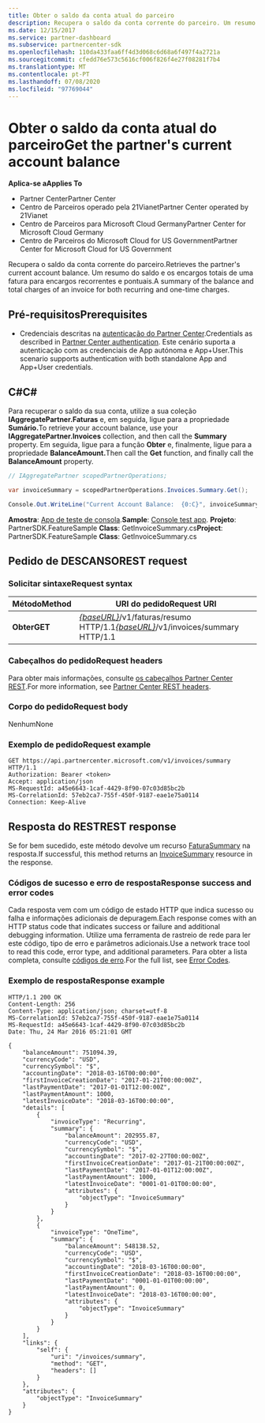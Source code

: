 ```yaml
---
title: Obter o saldo da conta atual do parceiro
description: Recupera o saldo da conta corrente do parceiro. Um resumo do saldo e os encargos totais de uma fatura para encargos recorrentes e pontuais.
ms.date: 12/15/2017
ms.service: partner-dashboard
ms.subservice: partnercenter-sdk
ms.openlocfilehash: 110da433faa6ff4d3d068c6d68a6f497f4a2721a
ms.sourcegitcommit: cfedd76e573c5616cf006f826f4e27f08281f7b4
ms.translationtype: MT
ms.contentlocale: pt-PT
ms.lasthandoff: 07/08/2020
ms.locfileid: "97769044"
---
```

# <a name="get-the-partners-current-account-balance"></a><span data-ttu-id="b6f05-104">Obter o saldo da conta atual do parceiro</span><span class="sxs-lookup"><span data-stu-id="b6f05-104">Get the partner's current account balance</span></span>

<span data-ttu-id="b6f05-105">**Aplica-se a**</span><span class="sxs-lookup"><span data-stu-id="b6f05-105">**Applies To**</span></span>

- <span data-ttu-id="b6f05-106">Partner Center</span><span class="sxs-lookup"><span data-stu-id="b6f05-106">Partner Center</span></span>
- <span data-ttu-id="b6f05-107">Centro de Parceiros operado pela 21Vianet</span><span class="sxs-lookup"><span data-stu-id="b6f05-107">Partner Center operated by 21Vianet</span></span>
- <span data-ttu-id="b6f05-108">Centro de Parceiros para Microsoft Cloud Germany</span><span class="sxs-lookup"><span data-stu-id="b6f05-108">Partner Center for Microsoft Cloud Germany</span></span>
- <span data-ttu-id="b6f05-109">Centro de Parceiros do Microsoft Cloud for US Government</span><span class="sxs-lookup"><span data-stu-id="b6f05-109">Partner Center for Microsoft Cloud for US Government</span></span>

<span data-ttu-id="b6f05-110">Recupera o saldo da conta corrente do parceiro.</span><span class="sxs-lookup"><span data-stu-id="b6f05-110">Retrieves the partner's current account balance.</span></span> <span data-ttu-id="b6f05-111">Um resumo do saldo e os encargos totais de uma fatura para encargos recorrentes e pontuais.</span><span class="sxs-lookup"><span data-stu-id="b6f05-111">A summary of the balance and total charges of an invoice for both recurring and one-time charges.</span></span>

## <a name="prerequisites"></a><span data-ttu-id="b6f05-112">Pré-requisitos</span><span class="sxs-lookup"><span data-stu-id="b6f05-112">Prerequisites</span></span>

- <span data-ttu-id="b6f05-113">Credenciais descritas na [autenticação do Partner Center](partner-center-authentication.md).</span><span class="sxs-lookup"><span data-stu-id="b6f05-113">Credentials as described in [Partner Center authentication](partner-center-authentication.md).</span></span> <span data-ttu-id="b6f05-114">Este cenário suporta a autenticação com as credenciais de App autónoma e App+User.</span><span class="sxs-lookup"><span data-stu-id="b6f05-114">This scenario supports authentication with both standalone App and App+User credentials.</span></span>

## <a name="c"></a><span data-ttu-id="b6f05-115">C\#</span><span class="sxs-lookup"><span data-stu-id="b6f05-115">C\#</span></span>

<span data-ttu-id="b6f05-116">Para recuperar o saldo da sua conta, utilize a sua coleção **IAggregatePartner.Faturas** e, em seguida, ligue para a propriedade **Sumário.**</span><span class="sxs-lookup"><span data-stu-id="b6f05-116">To retrieve your account balance, use your **IAggregatePartner.Invoices** collection, and then call the **Summary** property.</span></span> <span data-ttu-id="b6f05-117">Em seguida, ligue para a função **Obter** e, finalmente, ligue para a propriedade **BalanceAmount.**</span><span class="sxs-lookup"><span data-stu-id="b6f05-117">Then call the **Get** function, and finally call the **BalanceAmount** property.</span></span>

``` csharp
// IAggregatePartner scopedPartnerOperations;

var invoiceSummary = scopedPartnerOperations.Invoices.Summary.Get();

Console.Out.WriteLine("Current Account Balance:  {0:C}", invoiceSummary.BalanceAmount);
```

<span data-ttu-id="b6f05-118">**Amostra**: [App de teste de consola](console-test-app.md).</span><span class="sxs-lookup"><span data-stu-id="b6f05-118">**Sample**: [Console test app](console-test-app.md).</span></span> <span data-ttu-id="b6f05-119">**Projeto**: PartnerSDK.FeatureSample **Class**: GetInvoiceSummary.cs</span><span class="sxs-lookup"><span data-stu-id="b6f05-119">**Project**: PartnerSDK.FeatureSample **Class**: GetInvoiceSummary.cs</span></span>

## <a name="rest-request"></a><span data-ttu-id="b6f05-120">Pedido de DESCANSO</span><span class="sxs-lookup"><span data-stu-id="b6f05-120">REST request</span></span>

### <a name="request-syntax"></a><span data-ttu-id="b6f05-121">Solicitar sintaxe</span><span class="sxs-lookup"><span data-stu-id="b6f05-121">Request syntax</span></span>

| <span data-ttu-id="b6f05-122">Método</span><span class="sxs-lookup"><span data-stu-id="b6f05-122">Method</span></span>  | <span data-ttu-id="b6f05-123">URI do pedido</span><span class="sxs-lookup"><span data-stu-id="b6f05-123">Request URI</span></span>                                                              |
|---------|--------------------------------------------------------------------------|
| <span data-ttu-id="b6f05-124">**Obter**</span><span class="sxs-lookup"><span data-stu-id="b6f05-124">**GET**</span></span> | <span data-ttu-id="b6f05-125">[*{baseURL}*](partner-center-rest-urls.md)/v1/faturas/resumo HTTP/1.1</span><span class="sxs-lookup"><span data-stu-id="b6f05-125">[*{baseURL}*](partner-center-rest-urls.md)/v1/invoices/summary HTTP/1.1</span></span>  |

### <a name="request-headers"></a><span data-ttu-id="b6f05-126">Cabeçalhos do pedido</span><span class="sxs-lookup"><span data-stu-id="b6f05-126">Request headers</span></span>

<span data-ttu-id="b6f05-127">Para obter mais informações, consulte [os cabeçalhos Partner Center REST](headers.md).</span><span class="sxs-lookup"><span data-stu-id="b6f05-127">For more information, see [Partner Center REST headers](headers.md).</span></span>

### <a name="request-body"></a><span data-ttu-id="b6f05-128">Corpo do pedido</span><span class="sxs-lookup"><span data-stu-id="b6f05-128">Request body</span></span>

<span data-ttu-id="b6f05-129">Nenhum</span><span class="sxs-lookup"><span data-stu-id="b6f05-129">None</span></span>

### <a name="request-example"></a><span data-ttu-id="b6f05-130">Exemplo de pedido</span><span class="sxs-lookup"><span data-stu-id="b6f05-130">Request example</span></span>

```http
GET https://api.partnercenter.microsoft.com/v1/invoices/summary HTTP/1.1
Authorization: Bearer <token>
Accept: application/json
MS-RequestId: a45e6643-1caf-4429-8f90-07c03d85bc2b
MS-CorrelationId: 57eb2ca7-755f-450f-9187-eae1e75a0114
Connection: Keep-Alive
```

## <a name="rest-response"></a><span data-ttu-id="b6f05-131">Resposta do REST</span><span class="sxs-lookup"><span data-stu-id="b6f05-131">REST response</span></span>

<span data-ttu-id="b6f05-132">Se for bem sucedido, este método devolve um recurso [FaturaSummary](invoice-resources.md#invoicesummary) na resposta.</span><span class="sxs-lookup"><span data-stu-id="b6f05-132">If successful, this method returns an [InvoiceSummary](invoice-resources.md#invoicesummary) resource in the response.</span></span>

### <a name="response-success-and-error-codes"></a><span data-ttu-id="b6f05-133">Códigos de sucesso e erro de resposta</span><span class="sxs-lookup"><span data-stu-id="b6f05-133">Response success and error codes</span></span>

<span data-ttu-id="b6f05-134">Cada resposta vem com um código de estado HTTP que indica sucesso ou falha e informações adicionais de depuragem.</span><span class="sxs-lookup"><span data-stu-id="b6f05-134">Each response comes with an HTTP status code that indicates success or failure and additional debugging information.</span></span> <span data-ttu-id="b6f05-135">Utilize uma ferramenta de rastreio de rede para ler este código, tipo de erro e parâmetros adicionais.</span><span class="sxs-lookup"><span data-stu-id="b6f05-135">Use a network trace tool to read this code, error type, and additional parameters.</span></span> <span data-ttu-id="b6f05-136">Para obter a lista completa, consulte [códigos de erro](error-codes.md).</span><span class="sxs-lookup"><span data-stu-id="b6f05-136">For the full list, see [Error Codes](error-codes.md).</span></span>

### <a name="response-example"></a><span data-ttu-id="b6f05-137">Exemplo de resposta</span><span class="sxs-lookup"><span data-stu-id="b6f05-137">Response example</span></span>

```http
HTTP/1.1 200 OK
Content-Length: 256
Content-Type: application/json; charset=utf-8
MS-CorrelationId: 57eb2ca7-755f-450f-9187-eae1e75a0114
MS-RequestId: a45e6643-1caf-4429-8f90-07c03d85bc2b
Date: Thu, 24 Mar 2016 05:21:01 GMT

{
    "balanceAmount": 751094.39,
    "currencyCode": "USD",
    "currencySymbol": "$",
    "accountingDate": "2018-03-16T00:00:00",
    "firstInvoiceCreationDate": "2017-01-21T00:00:00Z",
    "lastPaymentDate": "2017-01-01T12:00:00Z",
    "lastPaymentAmount": 1000,
    "latestInvoiceDate": "2018-03-16T00:00:00",
    "details": [
        {
            "invoiceType": "Recurring",
            "summary": {
                "balanceAmount": 202955.87,
                "currencyCode": "USD",
                "currencySymbol": "$",
                "accountingDate": "2017-02-27T00:00:00Z",
                "firstInvoiceCreationDate": "2017-01-21T00:00:00Z",
                "lastPaymentDate": "2017-01-01T12:00:00Z",
                "lastPaymentAmount": 1000,
                "latestInvoiceDate": "0001-01-01T00:00:00",
                "attributes": {
                    "objectType": "InvoiceSummary"
                }
            }
        },
        {
            "invoiceType": "OneTime",
            "summary": {
                "balanceAmount": 548138.52,
                "currencyCode": "USD",
                "currencySymbol": "$",
                "accountingDate": "2018-03-16T00:00:00",
                "firstInvoiceCreationDate": "2018-03-16T00:00:00",
                "lastPaymentDate": "0001-01-01T00:00:00",
                "lastPaymentAmount": 0,
                "latestInvoiceDate": "2018-03-16T00:00:00",
                "attributes": {
                    "objectType": "InvoiceSummary"
                }
            }
        }
    ],
    "links": {
        "self": {
            "uri": "/invoices/summary",
            "method": "GET",
            "headers": []
        }
    },
    "attributes": {
        "objectType": "InvoiceSummary"
    }
}
```
